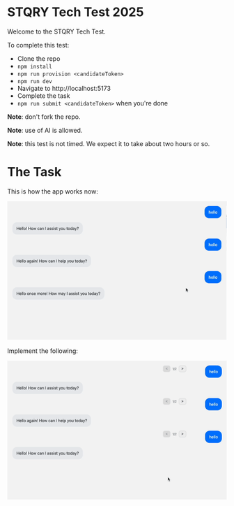 # STQRY Tech Test 2025

Welcome to the STQRY Tech Test.

To complete this test:

- Clone the repo
- `npm install`
- `npm run provision <candidateToken>`
- `npm run dev`
- Navigate to http://localhost:5173
- Complete the task
- `npm run submit <candidateToken>` when you're done

**Note**: don't fork the repo.

**Note**: use of AI is allowed.

**Note**: this test is not timed. We expect it to take about two hours or so.

# The Task

This is how the app works now:

![Demo - initial](demo_initial.gif)

Implement the following: 

![Demo - complete](demo_complete.gif)
